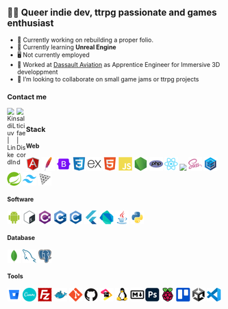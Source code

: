 ## 🏳️‍⚧️ Queer indie dev, ttrpg passionate and games enthusiast

- 🔭 Currently working on rebuilding a proper folio.
- 🌱 Currently learning **Unreal Engine**
- 🖥️ Not currently employed
- 📠 Worked at [Dassault Aviation](https://www.dassault-aviation.com/en/) as Apprentice Engineer for Immersive 3D developpment
- 👯 I’m looking to collaborate on small game jams or ttrpg projects

### Contact me
[<img align="left" alt="KindiLuv | LinkedIn" width="22px" src="https://cdn.jsdelivr.net/npm/simple-icons@v3/icons/linkedin.svg" />][linkedin]
<img align="left" alt="salticifae | Discord" width="22px" src="https://cdn.jsdelivr.net/npm/simple-icons@v3/icons/discord.svg" title="salticifae"/>
<br/>

### Stack

#### Web
<img  style="width:2rem" src="https://raw.githubusercontent.com/devicons/devicon/master/icons/angularjs/angularjs-original.svg"></img>
<img  style="width:2rem" src="https://raw.githubusercontent.com/devicons/devicon/master/icons/apache/apache-original.svg"></img>
<img  style="width:2rem" src="https://raw.githubusercontent.com/devicons/devicon/master/icons/bootstrap/bootstrap-original.svg"></img>
<img  style="width:2rem" src="https://raw.githubusercontent.com/devicons/devicon/master/icons/css3/css3-original.svg"></img>
<img  style="width:2rem" src="https://raw.githubusercontent.com/devicons/devicon/master/icons/express/express-original.svg"></img>
<img  style="width:2rem" src="https://raw.githubusercontent.com/devicons/devicon/master/icons/html5/html5-original.svg"></img>
<img  style="width:2rem" src="https://raw.githubusercontent.com/devicons/devicon/master/icons/javascript/javascript-plain.svg"></img>
<img  style="width:2rem" src="https://raw.githubusercontent.com/devicons/devicon/master/icons/nodejs/nodejs-original.svg"></img>
<img  style="width:2rem" src="https://raw.githubusercontent.com/devicons/devicon/master/icons/php/php-original.svg"></img>
<img  style="width:2rem" src="https://raw.githubusercontent.com/devicons/devicon/master/icons/react/react-original.svg"></img>
<img  style="width:2rem" src="https://avatars.githubusercontent.com/u/64235328?s=200&v=4"></img>
<img  style="width:2rem" src="https://raw.githubusercontent.com/devicons/devicon/master/icons/sass/sass-original.svg"></img>
<img  style="width:2rem" src="https://raw.githubusercontent.com/devicons/devicon/master/icons/sequelize/sequelize-original.svg"></img>
<img  style="width:2rem" src="https://raw.githubusercontent.com/devicons/devicon/master/icons/spring/spring-original.svg"></img>
<img  style="width:2rem" src="https://raw.githubusercontent.com/devicons/devicon/master/icons/tailwindcss/tailwindcss-plain.svg"></img>
<img  style="width:2rem" src="https://raw.githubusercontent.com/devicons/devicon/master/icons/threejs/threejs-original.svg"></img>

#### Software
<img  style="width:2rem" src="https://raw.githubusercontent.com/devicons/devicon/master/icons/android/android-original.svg"></img>
<img  style="width:2rem" src="https://raw.githubusercontent.com/devicons/devicon/master/icons/bash/bash-original.svg"></img>
<img  style="width:2rem" src="https://raw.githubusercontent.com/devicons/devicon/master/icons/csharp/csharp-original.svg"></img>
<img  style="width:2rem" src="https://raw.githubusercontent.com/devicons/devicon/master/icons/cplusplus/cplusplus-original.svg"></img>
<img  style="width:2rem" src="https://raw.githubusercontent.com/devicons/devicon/master/icons/c/c-original.svg"></img>
<img  style="width:2rem" src="https://raw.githubusercontent.com/devicons/devicon/master/icons/flutter/flutter-original.svg"></img>
<img  style="width:2rem" src="https://raw.githubusercontent.com/devicons/devicon/master/icons/dart/dart-original.svg"></img>
<img  style="width:2rem" src="https://raw.githubusercontent.com/devicons/devicon/master/icons/java/java-original.svg"></img>
<img  style="width:2rem" src="https://raw.githubusercontent.com/devicons/devicon/master/icons/python/python-original.svg"></img>

#### Database
<img  style="width:2rem" src="https://raw.githubusercontent.com/devicons/devicon/master/icons/mongodb/mongodb-original.svg"></img>
<img  style="width:2rem" src="https://raw.githubusercontent.com/devicons/devicon/master/icons/mysql/mysql-original.svg"></img>
<img  style="width:2rem" src="https://raw.githubusercontent.com/devicons/devicon/master/icons/postgresql/postgresql-original.svg"></img>

#### Tools
<img  style="width:2rem" src="https://raw.githubusercontent.com/devicons/devicon/master/icons/bitbucket/bitbucket-original.svg"></img>
<img  style="width:2rem" src="https://raw.githubusercontent.com/devicons/devicon/master/icons/canva/canva-original.svg"></img>
<img  style="width:2rem" src="https://raw.githubusercontent.com/devicons/devicon/master/icons/filezilla/filezilla-plain.svg"></img>
<img  style="width:2rem" src="https://raw.githubusercontent.com/devicons/devicon/master/icons/docker/docker-original.svg"></img>
<img  style="width:2rem" src="https://raw.githubusercontent.com/devicons/devicon/master/icons/git/git-original.svg"></img>
<img  style="width:2rem" src="https://raw.githubusercontent.com/devicons/devicon/master/icons/github/github-original.svg"></img>
<img  style="width:2rem" src="https://raw.githubusercontent.com/devicons/devicon/master/icons/jetbrains/jetbrains-original.svg"></img>
<img  style="width:2rem" src="https://raw.githubusercontent.com/devicons/devicon/master/icons/linux/linux-original.svg"></img>
<img  style="width:2rem" src="https://raw.githubusercontent.com/devicons/devicon/master/icons/markdown/markdown-original.svg"></img>
<img  style="width:2rem" src="https://raw.githubusercontent.com/devicons/devicon/master/icons/photoshop/photoshop-plain.svg"></img>
<img  style="width:2rem" src="https://raw.githubusercontent.com/devicons/devicon/master/icons/raspberrypi/raspberrypi-original.svg"></img>
<img  style="width:2rem" src="https://raw.githubusercontent.com/devicons/devicon/master/icons/trello/trello-plain.svg"></img>
<img  style="width:2rem" src="https://raw.githubusercontent.com/devicons/devicon/master/icons/unity/unity-original.svg"></img>
<img  style="width:2rem" src="https://raw.githubusercontent.com/devicons/devicon/master/icons/vscode/vscode-original.svg"></img>

[linkedin]: https://www.linkedin.com/in/lucas-servain-2418111bb/
